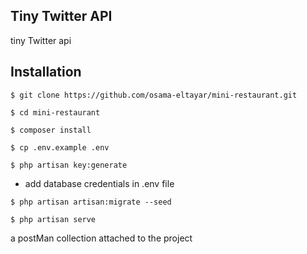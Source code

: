 ## Tiny Twitter API

tiny Twitter api
## Installation

```
$ git clone https://github.com/osama-eltayar/mini-restaurant.git
```

```
$ cd mini-restaurant
```

```
$ composer install
```

```
$ cp .env.example .env
```

```
$ php artisan key:generate
```
- add database credentials in .env file
```
$ php artisan artisan:migrate --seed
```
```
$ php artisan serve
```
a postMan collection attached to the project 
